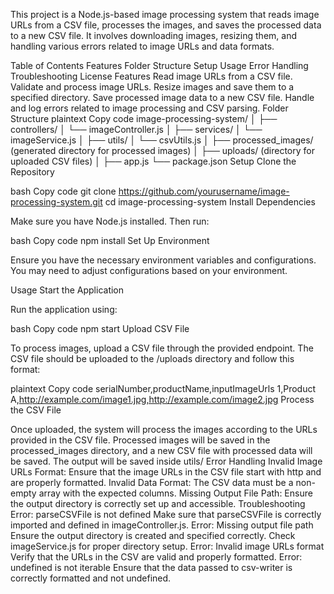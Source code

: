 This project is a Node.js-based image processing system that reads image URLs from a CSV file, processes the images, and saves the processed data to a new CSV file. It involves downloading images, resizing them, and handling various errors related to image URLs and data formats.

Table of Contents
Features
Folder Structure
Setup
Usage
Error Handling
Troubleshooting
License
Features
Read image URLs from a CSV file.
Validate and process image URLs.
Resize images and save them to a specified directory.
Save processed image data to a new CSV file.
Handle and log errors related to image processing and CSV parsing.
Folder Structure
plaintext
Copy code
image-processing-system/
│
├── controllers/
│   └── imageController.js
│
├── services/
│   └── imageService.js
│
├── utils/
│   └── csvUtils.js
│
├── processed_images/ (generated directory for processed images)
│
├── uploads/ (directory for uploaded CSV files)
│
├── app.js
└── package.json
Setup
Clone the Repository

bash
Copy code
git clone https://github.com/yourusername/image-processing-system.git
cd image-processing-system
Install Dependencies

Make sure you have Node.js installed. Then run:

bash
Copy code
npm install
Set Up Environment

Ensure you have the necessary environment variables and configurations. You may need to adjust configurations based on your environment.

Usage
Start the Application

Run the application using:

bash
Copy code
npm start
Upload CSV File

To process images, upload a CSV file through the provided endpoint. The CSV file should be uploaded to the /uploads directory and follow this format:

plaintext
Copy code
serialNumber,productName,inputImageUrls
1,Product A,http://example.com/image1.jpg,http://example.com/image2.jpg
Process the CSV File

Once uploaded, the system will process the images according to the URLs provided in the CSV file. Processed images will be saved in the processed_images directory, and a new CSV file with processed data will be saved.
The output will be saved inside utils/
Error Handling
Invalid Image URLs Format: Ensure that the image URLs in the CSV file start with http and are properly formatted.
Invalid Data Format: The CSV data must be a non-empty array with the expected columns.
Missing Output File Path: Ensure the output directory is correctly set up and accessible.
Troubleshooting
Error: parseCSVFile is not defined
Make sure that parseCSVFile is correctly imported and defined in imageController.js.
Error: Missing output file path
Ensure the output directory is created and specified correctly. Check imageService.js for proper directory setup.
Error: Invalid image URLs format
Verify that the URLs in the CSV are valid and properly formatted.
Error: undefined is not iterable
Ensure that the data passed to csv-writer is correctly formatted and not undefined.